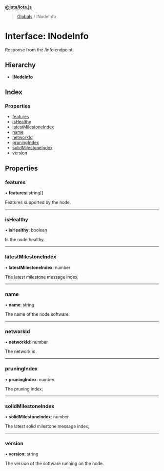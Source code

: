 **[@iota/iota.js](../README.md)**

> [Globals](../README.md) / INodeInfo

# Interface: INodeInfo

Response from the /info endpoint.

## Hierarchy

* **INodeInfo**

## Index

### Properties

* [features](inodeinfo.md#features)
* [isHealthy](inodeinfo.md#ishealthy)
* [latestMilestoneIndex](inodeinfo.md#latestmilestoneindex)
* [name](inodeinfo.md#name)
* [networkId](inodeinfo.md#networkid)
* [pruningIndex](inodeinfo.md#pruningindex)
* [solidMilestoneIndex](inodeinfo.md#solidmilestoneindex)
* [version](inodeinfo.md#version)

## Properties

### features

•  **features**: string[]

Features supported by the node.

___

### isHealthy

•  **isHealthy**: boolean

Is the node healthy.

___

### latestMilestoneIndex

•  **latestMilestoneIndex**: number

The latest milestone message index;

___

### name

•  **name**: string

The name of the node software.

___

### networkId

•  **networkId**: number

The network id.

___

### pruningIndex

•  **pruningIndex**: number

The pruning index;

___

### solidMilestoneIndex

•  **solidMilestoneIndex**: number

The latest solid milestone message index;

___

### version

•  **version**: string

The version of the software running on the node.
